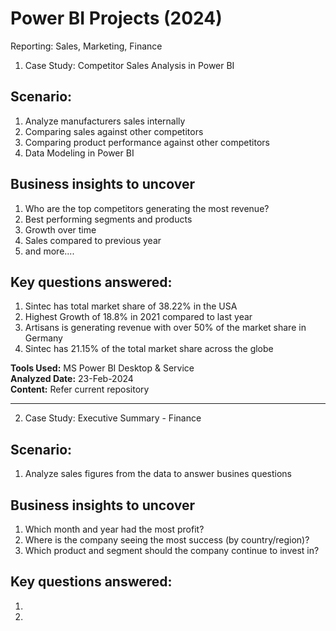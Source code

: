 # Power BI Projects (2024)

Reporting: Sales, Marketing, Finance

1) Case Study: Competitor Sales Analysis in Power BI
## Scenario: 
1) Analyze manufacturers sales internally
2) Comparing sales against other competitors
3) Comparing product performance against other competitors
4) Data Modeling in Power BI

## Business insights to uncover
1) Who are the top competitors generating the most revenue? 
2) Best performing segments and products 
3) Growth over time 
4) Sales compared to previous year
5) and more....

## Key questions answered:
1) Sintec has total market share of 38.22% in the USA 
2) Highest Growth of 18.8% in 2021 compared to last year
3) Artisans is generating revenue with over 50% of the market share in Germany 
4) Sintec has 21.15% of the total market share across the globe

<b>Tools Used:</b> MS Power BI Desktop & Service </br>
<b>Analyzed Date:</b> 23-Feb-2024</br>
<b>Content:</b> Refer current  repository
************************************************************************************

2) Case Study: Executive Summary - Finance

## Scenario: 
1) Analyze sales figures from the data to answer busines questions

## Business insights to uncover
1) Which month and year had the most profit?
2) Where is the company seeing the most success (by country/region)?
3) Which product and segment should the company continue to invest in?

## Key questions answered:
1) 
2) 